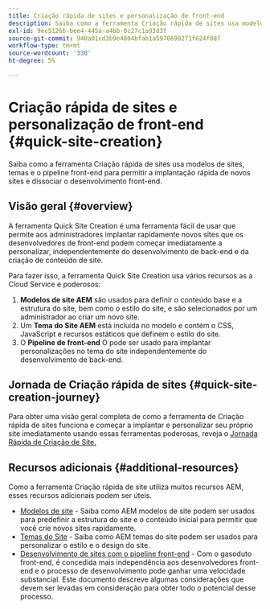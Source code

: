 ```yaml
---
title: Criação rápida de sites e personalização de front-end
description: Saiba como a ferramenta Criação rápida de sites usa modelos de sites, temas e o pipeline front-end para permitir a implantação rápida de novos sites e dissociar o desenvolvimento front-end.
exl-id: 9ec5126b-bee4-445a-a4bb-0c27c1a93d3f
source-git-commit: 940a01cd3b9e4804bfab1a5970699271f624f087
workflow-type: tm+mt
source-wordcount: '330'
ht-degree: 5%

---
```


# Criação rápida de sites e personalização de front-end {#quick-site-creation}

Saiba como a ferramenta Criação rápida de sites usa modelos de sites, temas e o pipeline front-end para permitir a implantação rápida de novos sites e dissociar o desenvolvimento front-end.

## Visão geral {#overview}

A ferramenta Quick Site Creation é uma ferramenta fácil de usar que permite aos administradores implantar rapidamente novos sites que os desenvolvedores de front-end podem começar imediatamente a personalizar, independentemente do desenvolvimento de back-end e da criação de conteúdo de site.

Para fazer isso, a ferramenta Quick Site Creation usa vários recursos as a Cloud Service e poderosos:

1. **Modelos de site AEM** são usados para definir o conteúdo base e a estrutura do site, bem como o estilo do site, e são selecionados por um administrador ao criar um novo site.
1. Um **Tema do Site AEM** está incluída no modelo e contém o CSS, JavaScript e recursos estáticos que definem o estilo do site.
1. O **Pipeline de front-end** O pode ser usado para implantar personalizações no tema do site independentemente do desenvolvimento de back-end.

## Jornada de Criação rápida de sites {#quick-site-creation-journey}

Para obter uma visão geral completa de como a ferramenta de Criação rápida de sites funciona e começar a implantar e personalizar seu próprio site imediatamente usando essas ferramentas poderosas, reveja o [Jornada Rápida de Criação de Site.](/help/journey-sites/quick-site/overview.md)

## Recursos adicionais {#additional-resources}

Como a ferramenta Criação rápida de site utiliza muitos recursos AEM, esses recursos adicionais podem ser úteis.

* [Modelos de site](/help/sites-cloud/administering/site-creation/site-templates.md) - Saiba como AEM modelos de site podem ser usados para predefinir a estrutura do site e o conteúdo inicial para permitir que você crie novos sites rapidamente.
* [Temas do Site](/help/sites-cloud/administering/site-creation/site-themes.md) - Saiba como AEM temas do site podem ser usados para personalizar o estilo e o design do site.
* [Desenvolvimento de sites com o pipeline front-end](/help/implementing/developing/introduction/developing-with-front-end-pipelines.md) - Com o gasoduto front-end, é concedida mais independência aos desenvolvedores front-end e o processo de desenvolvimento pode ganhar uma velocidade substancial. Este documento descreve algumas considerações que devem ser levadas em consideração para obter todo o potencial desse processo.
